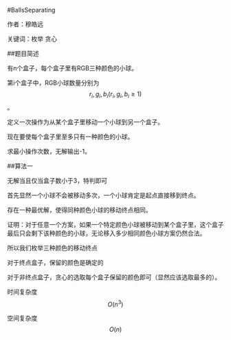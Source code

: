 #BallsSeparating

作者：穆皓远

关键词：枚举 贪心

##题目简述

有n个盒子，每个盒子里有RGB三种颜色的小球。

第i个盒子中，RGB小球数量分别为$$r_i,g_i,b_i(r_i,g_i,b_i\ge1)$$。

定义一次操作为从某个盒子里移动一个小球到另一个盒子。

现在要使每个盒子里至多只有一种颜色的小球。

求最小操作次数，无解输出-1。

##算法一


无解当且仅当盒子数小于3，特判即可


首先显然一个小球不会被移动多次，一个小球肯定是起点直接移到终点。

存在一种最优解，使得同种颜色小球的移动终点相同。

证明：对于任意一个方案，如果一个特定颜色小球被移动到某个盒子里，这个盒子最后只会剩下该种颜色的小球，无论移入多少相同颜色小球方案仍然合法。

所以我们枚举三种颜色的移动终点

对于终点盒子，保留的颜色是确定的

对于非终点盒子，贪心的选取每个盒子保留的颜色即可（显然应该选取最多的）。

时间复杂度$$O(n^3)$$

空间复杂度$$O(n)$$